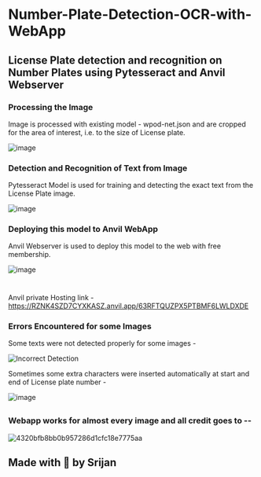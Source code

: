 # Number-Plate-Detection-OCR-with-WebApp
## License Plate detection and recognition on Number Plates using Pytesseract and Anvil Webserver

### Processing the Image
Image is processed with existing model - wpod-net.json and are cropped for the area of interest, i.e. to the size of License plate.

  ![image](https://user-images.githubusercontent.com/69648635/101239613-df476500-370e-11eb-9aee-eeeaca4f64d4.png)

### Detection and Recognition of Text from Image
Pytesseract Model is used for training and detecting the exact text from the License Plate image.

  ![image](https://user-images.githubusercontent.com/69648635/101239660-698fc900-370f-11eb-95bb-e38a58f97064.png)

### Deploying this model to Anvil WebApp
Anvil Webserver is used to deploy this model to the web with free membership.

  ![image](https://user-images.githubusercontent.com/69648635/101239742-110cfb80-3710-11eb-93de-d7fc5ffc4be8.png)
# 
Anvil private Hosting link - https://RZNK4SZD7CYXKASZ.anvil.app/63RFTQUZPX5PTBMF6LWLDXDE

### Errors Encountered for some Images
Some texts were not detected properly for some images - 

  ![Incorrect Detection](https://user-images.githubusercontent.com/69648635/101239804-aa3c1200-3710-11eb-9887-197029c52238.jpg)

Sometimes some extra characters were inserted automatically at start and end of License plate number - 

  ![image](https://user-images.githubusercontent.com/69648635/101239853-f4bd8e80-3710-11eb-9703-b107a827f7fa.png)
##
##
  
### Webapp works for almost every image and all credit goes to --
  ![4320bfb8bb0b957286d1cfc18e7775aa](https://user-images.githubusercontent.com/69648635/101239927-9e048480-3711-11eb-892c-fd214786b714.gif)

## Made with 💖 by Srijan
